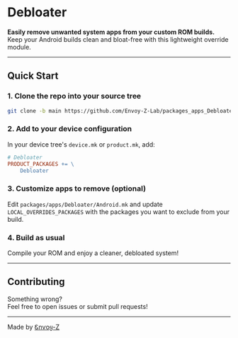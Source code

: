 # Debloater

**Easily remove unwanted system apps from your custom ROM builds.**  
Keep your Android builds clean and bloat-free with this lightweight override module.

---

## Quick Start

### 1. Clone the repo into your source tree

```bash
git clone -b main https://github.com/Envoy-Z-Lab/packages_apps_Debloater.git packages/apps/Debloater
```

### 2. Add to your device configuration

In your device tree's `device.mk` or `product.mk`, add:

```makefile
# Debloater
PRODUCT_PACKAGES += \
    Debloater
```

### 3. Customize apps to remove (optional)

Edit `packages/apps/Debloater/Android.mk` and update `LOCAL_OVERRIDES_PACKAGES` with the packages you want to exclude from your build.

### 4. Build as usual

Compile your ROM and enjoy a cleaner, debloated system!

---

## Contributing

Something wrong?  
Feel free to open issues or submit pull requests!

---

Made by [Ꮛnѵoყ-Z](https://github.com/Envoy-Z-Lab)
